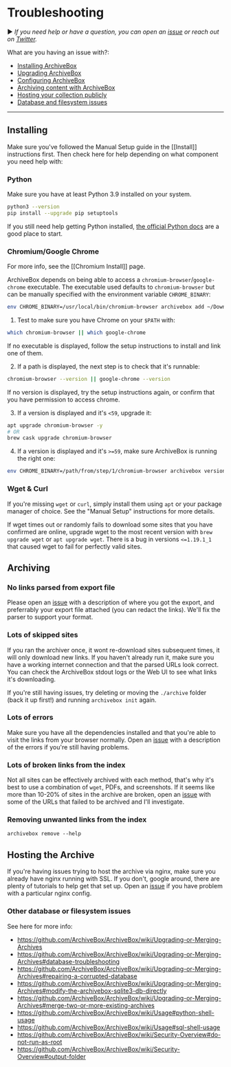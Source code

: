 # Troubleshooting

▶️ *If you need help or have a question, you can open an [issue](https://github.com/ArchiveBox/ArchiveBox/issues?q=is%3Aissue+is%3Aopen+sort%3Aupdated-desc) or reach out on [Twitter](https://twitter.com/theSquashSH).*

What are you having an issue with?:

- [Installing ArchiveBox](#Installing)
- [Upgrading ArchiveBox](https://github.com/ArchiveBox/ArchiveBox/wiki/Upgrading-or-Merging-Archives)
- [Configuring ArchiveBox](https://github.com/ArchiveBox/ArchiveBox/wiki/Configuration)
- [Archiving content with ArchiveBox](#Archiving)
- [Hosting your collection publicly](#Hosting-the-Archive)
- [Database and filesystem issues](https://github.com/ArchiveBox/ArchiveBox/wiki/Upgrading-or-Merging-Archives#database-troubleshooting)

---

## Installing

Make sure you've followed the Manual Setup guide in the [[Install]] instructions first.  Then check here for help depending on what component you need help with:

### Python

Make sure you have at least Python 3.9 installed on your system.

```bash
python3 --version
pip install --upgrade pip setuptools
```

If you still need help getting Python installed, [the official Python docs](https://docs.python.org/3.9/using/unix.html) are a good place to start.

### Chromium/Google Chrome

For more info, see the [[Chromium Install]] page.

ArchiveBox depends on being able to access a `chromium-browser`/`google-chrome` executable.  The executable used
defaults to `chromium-browser` but can be manually specified with the environment variable `CHROME_BINARY`:

```bash
env CHROME_BINARY=/usr/local/bin/chromium-browser archivebox add ~/Downloads/bookmarks_export.html
```

1. Test to make sure you have Chrome on your `$PATH` with:

```bash
which chromium-browser || which google-chrome
```
If no executable is displayed, follow the setup instructions to install and link one of them.

2. If a path is displayed, the next step is to check that it's runnable:

```bash
chromium-browser --version || google-chrome --version
```
If no version is displayed, try the setup instructions again, or confirm that you have permission to access chrome.

3. If a version is displayed and it's `<59`, upgrade it:

```bash
apt upgrade chromium-browser -y
# OR
brew cask upgrade chromium-browser
```

4. If a version is displayed and it's `>=59`, make sure ArchiveBox is running the right one:

```bash
env CHROME_BINARY=/path/from/step/1/chromium-browser archivebox version   # replace the path with the one you got from step 1
```


### Wget & Curl

If you're missing `wget` or `curl`, simply install them using `apt` or your package manager of choice.
See the "Manual Setup" instructions for more details.

If wget times out or randomly fails to download some sites that you have confirmed are online,
upgrade wget to the most recent version with `brew upgrade wget` or `apt upgrade wget`.  There is
a bug in versions `<=1.19.1_1` that caused wget to fail for perfectly valid sites.

## Archiving

### No links parsed from export file

Please open an [issue](https://github.com/ArchiveBox/ArchiveBox/issues) with a description of where you got the export, and
preferrably your export file attached (you can redact the links).  We'll fix the parser to support your format.

### Lots of skipped sites

If you ran the archiver once, it wont re-download sites subsequent times, it will only download new links.
If you haven't already run it, make sure you have a working internet connection and that the parsed URLs look correct.
You can check the ArchiveBox stdout logs or the Web UI to see what links it's downloading.

If you're still having issues, try deleting or moving the `./archive` folder (back it up first!) and running `archivebox init` again.

### Lots of errors

Make sure you have all the dependencies installed and that you're able to visit the links from your browser normally.
Open an [issue](https://github.com/ArchiveBox/ArchiveBox/issues) with a description of the errors if you're still having problems.

### Lots of broken links from the index

Not all sites can be effectively archived with each method, that's why it's best to use a combination of `wget`, PDFs, and screenshots.
If it seems like more than 10-20% of sites in the archive are broken, open an [issue](https://github.com/ArchiveBox/ArchiveBox/issues)
with some of the URLs that failed to be archived and I'll investigate.

### Removing unwanted links from the index

`archivebox remove --help`

## Hosting the Archive

If you're having issues trying to host the archive via nginx, make sure you already have nginx running with SSL.
If you don't, google around, there are plenty of tutorials to help get that set up.  Open an [issue](https://github.com/ArchiveBox/ArchiveBox/issues)
if you have problem with a particular nginx config.

### Other database or filesystem issues

See here for more info:

- https://github.com/ArchiveBox/ArchiveBox/wiki/Upgrading-or-Merging-Archives
- https://github.com/ArchiveBox/ArchiveBox/wiki/Upgrading-or-Merging-Archives#database-troubleshooting
- https://github.com/ArchiveBox/ArchiveBox/wiki/Upgrading-or-Merging-Archives#repairing-a-corrupted-database
- https://github.com/ArchiveBox/ArchiveBox/wiki/Upgrading-or-Merging-Archives#modify-the-archivebox-sqlite3-db-directly
- https://github.com/ArchiveBox/ArchiveBox/wiki/Upgrading-or-Merging-Archives#merge-two-or-more-existing-archives
- https://github.com/ArchiveBox/ArchiveBox/wiki/Usage#python-shell-usage
- https://github.com/ArchiveBox/ArchiveBox/wiki/Usage#sql-shell-usage
- https://github.com/ArchiveBox/ArchiveBox/wiki/Security-Overview#do-not-run-as-root
- https://github.com/ArchiveBox/ArchiveBox/wiki/Security-Overview#output-folder